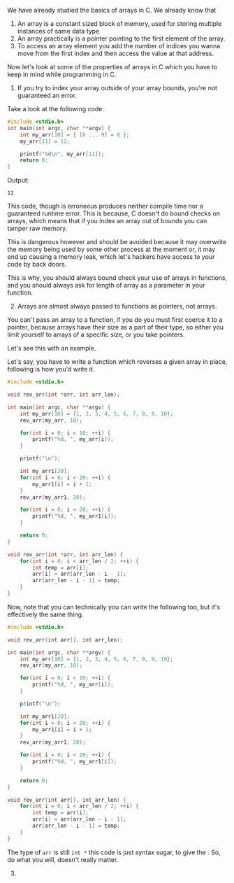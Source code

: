 We have already studied the basics of arrays in C. We already know that 
1. An array is a constant sized block of memory, used for storing multiple instances of same data type
2. An array practically is a pointer pointing to the first element of the array.
3. To access an array element you add the number of indices you wanna move from the first index and then access the value at that address.

Now let's look at some of the properties of arrays in C which you have to keep in mind while programming in C.

1. If you try to index your array outside of your array bounds, you're not guaranteed an error.

Take a look at the following code:
```C
#include <stdio.h>
int main(int argc, char **argv) {
	int my_arr[10] = { [0 ... 9] = 0 };
	my_arr[11] = 12;

	printf("%d\n", my_arr[11]);
	return 0;
}
```
Output:
```
12
```

This code, though is erroneous produces neither compile time nor a guaranteed runtime error. This is because, C doesn't do bound checks on arrays, which means that if you index an array out of bounds you can tamper raw memory.

This is dangerous however and should be avoided because it may overwrite the memory being used by some other process at the moment or, it may end up causing a memory leak, which let's hackers have access to your code by back doors.

This is why, you should always bound check your use of arrays in functions, and you should always ask for length of array as a parameter in your function.

2. Arrays are almost always passed to functions as pointers, not arrays.

You can't pass an array to a function, if you do you must first coerce it to a pointer, because arrays have their size as a part of their type, so either you limit yourself to arrays of a specific size, or you take pointers.

Let's see this with an example.

Let's say, you have to write a function which reverses a given array in place, following is how you'd write it.

```C
#include <stdio.h>

void rev_arr(int *arr, int arr_len);

int main(int argc, char **argv) {
	int my_arr[10] = {1, 2, 3, 4, 5, 6, 7, 8, 9, 10};
	rev_arr(my_arr, 10);

	for(int i = 0; i < 10; ++i) {
		printf("%d, ", my_arr[i]);
	}

	printf("\n");

	int my_arr1[20];
	for(int i = 0; i < 20; ++i) {
		my_arr1[i] = i + 1;
	}
	rev_arr(my_arr1, 20);

	for(int i = 0; i < 20; ++i) {
		printf("%d, ", my_arr1[i]);
	}

	return 0;
}

void rev_arr(int *arr, int arr_len) {
	for(int i = 0; i < arr_len / 2; ++i) {
		int temp = arr[i];
		arr[i] = arr[arr_len - i - 1];
		arr[arr_len - i - 1] = temp;
	}
}
```

Now, note that you can technically you can write the following too, but it's effectively the same thing.

```C
#include <stdio.h>

void rev_arr(int arr[], int arr_len);

int main(int argc, char **argv) {
	int my_arr[10] = {1, 2, 3, 4, 5, 6, 7, 8, 9, 10};
	rev_arr(my_arr, 10);

	for(int i = 0; i < 10; ++i) {
		printf("%d, ", my_arr[i]);
	}

	printf("\n");

	int my_arr1[20];
	for(int i = 0; i < 20; ++i) {
		my_arr1[i] = i + 1;
	}
	rev_arr(my_arr1, 20);

	for(int i = 0; i < 20; ++i) {
		printf("%d, ", my_arr1[i]);
	}

	return 0;
}

void rev_arr(int arr[], int arr_len) {
	for(int i = 0; i < arr_len / 2; ++i) {
		int temp = arr[i];
		arr[i] = arr[arr_len - i - 1];
		arr[arr_len - i - 1] = temp;
	}
}
```

The type of `arr` is still `int *` this code is just syntax sugar, to give the . So, do what you will, doesn't really matter.

3. 